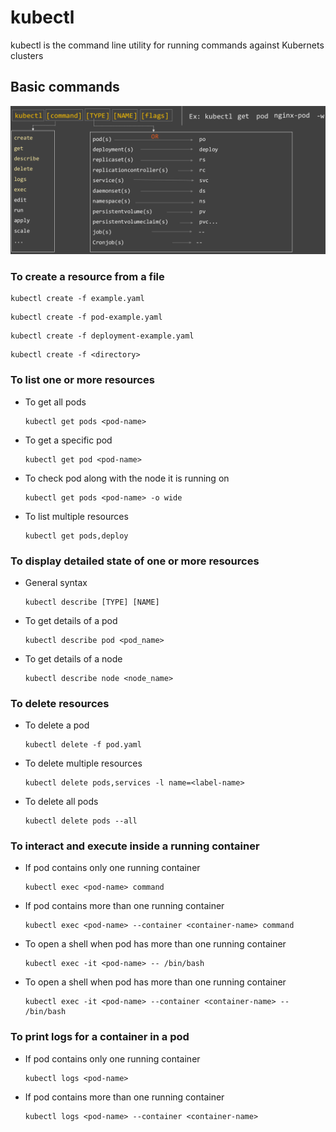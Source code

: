 # kubectl

kubectl is the command line utility for running commands against Kubernets clusters

## Basic commands

![Screenshot](img/kubectl.png)


### To create a resource from a file

````
kubectl create -f example.yaml
````
````
kubectl create -f pod-example.yaml
````
````
kubectl create -f deployment-example.yaml
````
````
kubectl create -f <directory>
````

### To list one or more resources

* To get all pods

  ````
  kubectl get pods <pod-name>
  ````
* To get a specific pod

  ````
  kubectl get pod <pod-name>
  ````
* To check pod along with the node it is running on

  ````
  kubectl get pods <pod-name> -o wide
  ````
* To list multiple resources

  ````
  kubectl get pods,deploy
  ````

### To display detailed state of one or more resources

* General syntax
  ````
  kubectl describe [TYPE] [NAME]
  ````
  
* To get details of a pod
  ````
  kubectl describe pod <pod_name>
  ````
  
* To get details of a node
  ````
  kubectl describe node <node_name>
  ````
  
### To delete resources

* To delete a pod
  ````
  kubectl delete -f pod.yaml
  ````

* To delete multiple resources
  ````
  kubectl delete pods,services -l name=<label-name>
  ````

* To delete all pods
  ````
  kubectl delete pods --all
  ````
  
### To interact and execute inside a running container

* If pod contains only one running container
  ````
  kubectl exec <pod-name> command
  ````

* If pod contains more than one running container
  ````
  kubectl exec <pod-name> --container <container-name> command
  ````
  
* To open a shell when pod has more than one running container
  ````
  kubectl exec -it <pod-name> -- /bin/bash
  ````
  
* To open a shell when pod has more than one running container
  ````
  kubectl exec -it <pod-name> --container <container-name> -- /bin/bash
  ````
  
### To print logs for a container in a pod

* If pod contains only one running container
  ````
  kubectl logs <pod-name>
  ````
* If pod contains more than one running container
  ````
  kubectl logs <pod-name> --container <container-name>  
  ````
  

